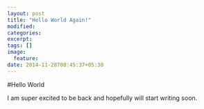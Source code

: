 ```yaml
---
layout: post
title: "Hello World Again!"
modified:
categories: 
excerpt:
tags: []
image:
  feature:
date: 2014-11-28T00:45:37+05:30
---
```


#Hello World

I am super excited to be back and hopefully will start writing soon.